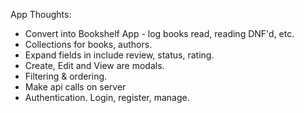 App Thoughts:
- Convert into Bookshelf App - log books read, reading DNF'd, etc. 
- Collections for books, authors.
- Expand fields in include review, status, rating.
- Create, Edit and View are modals.
- Filtering & ordering.
- Make api calls on server
- Authentication. Login, register, manage. 